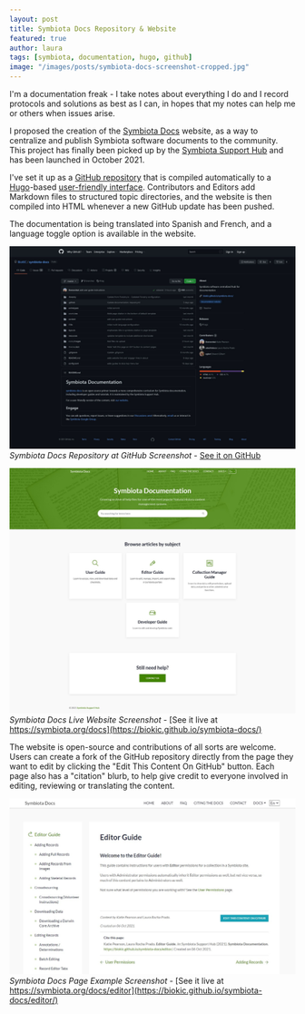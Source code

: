 ```yaml
---
layout: post
title: Symbiota Docs Repository & Website
featured: true
author: laura
tags: [symbiota, documentation, hugo, github]
image: "/images/posts/symbiota-docs-screenshot-cropped.jpg"
---
```


I'm a documentation freak - I take notes about everything I do and I record protocols and solutions as best as I can, in hopes that my notes can help me or others when issues arise.

I proposed the creation of the [Symbiota Docs](https://biokic.github.io/symbiota-docs/) website, as a way to centralize and publish Symbiota software documents to the community. This project has finally been picked up by the [Symbiota Support Hub](https://symbiota.org/) and has been launched in October 2021.

I've set it up as a [GitHub repository](https://github.com/BioKIC/symbiota-docs/) that is compiled automatically to a [Hugo](https://gohugo.io/)-based [user-friendly interface](https://biokic.github.io/symbiota-docs/). Contributors and Editors add Markdown files to structured topic directories, and the website is then compiled into HTML whenever a new GitHub update has been pushed.

The documentation is being translated into Spanish and French, and a language toggle option is available in the website.

![Symbiota Docs Repository at GitHub Screenshot](/images/posts/symbiota-docs-github-screenshot.jpg)
_Symbiota Docs Repository at GitHub Screenshot_ - [See it on GitHub](https://github.com/BioKIC/symbiota-docs/)

![Symbiota Docs Live Website Screenshot](/images/posts/symbiota-docs-screenshot.jpg)
_Symbiota Docs Live Website Screenshot_ - [See it live at https://symbiota.org/docs](https://biokic.github.io/symbiota-docs/)

The website is open-source and contributions of all sorts are welcome. Users can create a fork of the GitHub repository directly from the page they want to edit by clicking the "Edit This Content On GitHub" button. Each page also has a "citation" blurb, to help give credit to everyone involved in editing, reviewing or translating the content.

![Symbiota Docs Page Example Screenshot](/images/posts/symbiota-docs-example.jpg)
_Symbiota Docs Page Example Screenshot_ - [See it live at https://symbiota.org/docs/editor](https://biokic.github.io/symbiota-docs/editor/)
